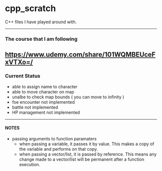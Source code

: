 # cpp_scratch
C++ files I have played around with.
  
---
### The course that I am following
https://www.udemy.com/share/101WQMBEUceFxVTXo=/
---

### Current Status
* able to assign name to character
* able to move character on map
* unalbe to check map bounds ( you can move to infinity )
* foe encounter not implemented
* battle not implemented
* HP management not implemented
---

#### NOTES
* passing arguments to function paramaters
	* when passing a variable, it passes it by value. This makes a copy of the variable and performs on that copy.
	* when passing a vector/list, it is passed by reference. This means any change made to a vector/list will be permanent after a function execution.

